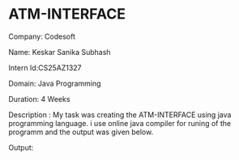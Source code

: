 # ATM-INTERFACE

Company: Codesoft

Name: Keskar Sanika Subhash

Intern Id:CS25AZ1327

Domain: Java Programming

Duration: 4 Weeks

Description : My task was creating the ATM-INTERFACE using java programming language. i use online java compiler for runing of the programm and the output was given below.

Output:

